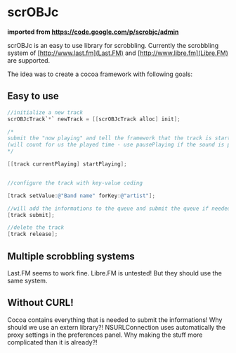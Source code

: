 # scrOBJc

**imported from https://code.google.com/p/scrobjc/admin**


scrOBJc is an easy to use library for scrobbling. Currently the scrobbling system of [http://www.last.fm](Last.FM) and [http://www.libre.fm](Libre.FM) are supported.

The idea was to create a cocoa framework with following goals:

## Easy to use
```objective-c
//initialize a new track
scrOBJcTrack`*` newTrack = [[scrOBJcTrack alloc] init];

/*
submit the "now playing" and tell the framework that the track is started to play
(will count for us the played time - use pausePlaying if the sound is paused)
*/

[[track currentPlaying] startPlaying];


//configure the track with key-value coding

[track setValue:@"Band name" forKey:@"artist"];

//will add the informations to the queue and submit the queue if needed
[track submit];

//delete the track
[track release];
```


## Multiple scrobbling systems

Last.FM seems to work fine. Libre.FM is untested! But they should use the same system.

## Without CURL!

Cocoa contains everything that is needed to submit the informations! Why should we use an extern library?! NSURLConnection uses automatically the proxy settings in the preferences panel. Why making the stuff more complicated than it is already?!


